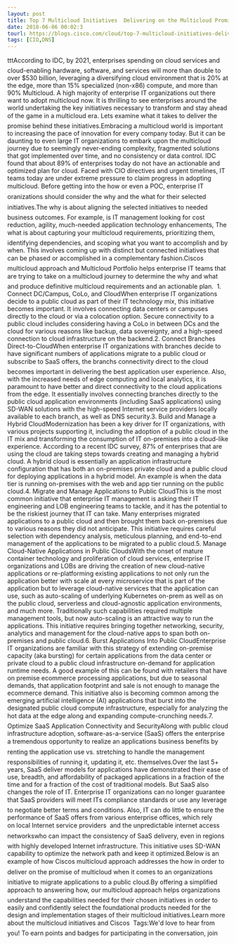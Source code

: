 ```yaml
---
layout: post
title: Top 7 Multicloud Initiatives  Delivering on the Multicloud Promise
date: 2018-06-06 00:02:3
tourl: https://blogs.cisco.com/cloud/top-7-multicloud-initiatives-delivering-on-the-multicloud-promise
tags: [CIO,DNS]
---
```

tttAccording to IDC, by 2021, enterprises spending on cloud services and cloud-enabling hardware, software, and services will more than double to over $530 billion, leveraging a diversifying cloud environment that is 20% at the edge, more than 15% specialized (non-x86) compute, and more than 90% Multicloud. A high majority of enterprise IT organizations out there want to adopt multicloud now. It is thrilling to see enterprises around the world undertaking the key initiatives necessary to transform and stay ahead of the game in a multicloud era. Lets examine what it takes to deliver the promise behind these initiatives.Embracing a multicloud world is important to increasing the pace of innovation for every company today. But it can be daunting to even large IT organizations to embark upon the multicloud journey due to seemingly never-ending complexity, fragmented solutions that got implemented over time, and no consistency or data control. IDC found that about 89% of enterprises today do not have an actionable and optimized plan for cloud. Faced with CIO directives and urgent timelines, IT teams today are under extreme pressure to claim progress in adopting multicloud. Before getting into the how or even a POC, enterprise IT oranizations should consider the why and the what for their selected initiatives.The why is about aligning the selected initiatives to needed business outcomes. For example, is IT management looking for cost reduction, agility, much-needed application technology enhancements, The what is about capturing your multicloud requirements, prioritizing them, identifying dependencies, and scoping what you want to accomplish and by when. This involves coming up with distinct but connected initiatives that can be phased or accomplished in a complementary fashion.Ciscos multicloud approach and Multicloud Portfolio helps enterprise IT teams that are trying to take on a multicloud journey to determine the why and what and produce definitive multicloud requirements and an actionable plan.  1. Connect DC/Campus, CoLo, and CloudWhen enterprise IT organizations decide to a public cloud as part of their IT technology mix, this initiative becomes important. It involves connecting data centers or campuses directly to the cloud or via a colocation option. Secure connectivity to a public cloud includes considering having a CoLo in between DCs and the cloud for various reasons like backup, data sovereignty, and a high-speed connection to cloud infrastructure on the backend.2. Connect Branches Direct-to-CloudWhen enterprise IT organizations with branches decide to have significant numbers of applications migrate to a public cloud or subscribe to SaaS offers, the branchs connectivity direct to the cloud becomes important in delivering the best application user experience. Also, with the increased needs of edge computing and local analytics, it is paramount to have better and direct connectivity to the cloud applications from the edge. It essentially involves connecting branches directly to the public cloud application environments (including SaaS applications) using SD-WAN solutions with the high-speed Internet service providers locally available to each branch, as well as DNS security.3. Build and Manage a Hybrid CloudModernization has been a key driver for IT organizations, with various projects supporting it, including the adoption of a public cloud in the IT mix and transforming the consumption of IT on-premises into a cloud-like experience. According to a recent IDC survey, 87% of enterprises that are using the cloud are taking steps towards creating and managing a hybrid cloud. A hybrid cloud is essentially an application infrastructure configuration that has both an on-premises private cloud and a public cloud for deploying applications in a hybrid model. An example is when the data tier is running on-premises with the web and app tier running on the public cloud.4. Migrate and Manage Applications to Public CloudThis is the most common initiative that enterprise IT management is asking their IT engineering and LOB engineering teams to tackle, and it has the potential to be the riskiest journey that IT can take. Many enterprises migrated applications to a public cloud and then brought them back on-premises due to various reasons they did not anticipate. This initiative requires careful selection with dependency analysis, meticulous planning, and end-to-end management of the applications to be migrated to a public cloud.5. Manage Cloud-Native Applications in Public CloudsWith the onset of mature container technology and proliferation of cloud services, enterprise IT organizations and LOBs are driving the creation of new cloud-native applications or re-platforming existing applications to not only run the application better with scale at every microservice that is part of the application but to leverage cloud-native services that the application can use, such as auto-scaling of underlying Kubernetes on-prem as well as on the public cloud, serverless and cloud-agnostic application environments, and much more. Traditionally such capabilities required multiple management tools, but now auto-scaling is an attractive way to run the applications. This initiative requires bringing together networking, security, analytics and management for the cloud-native apps to span both on-premises and public cloud.6. Burst Applications Into Public CloudEnterprise IT organizations are familiar with this strategy of extending on-premise capacity (aka bursting) for certain applications from the data center or private cloud to a public cloud infrastructure on-demand for application runtime needs. A good example of this can be found with retailers that have on premise ecommerce processing applications, but due to seasonal demands, that application footprint and sale is not enough to manage the ecommerce demand. This initiative also is becoming common among the emerging artificial intelligence (AI) applications that burst into the designated public cloud compute infrastructure, especially for analyzing the hot data at the edge along and expanding compute-crunching needs.7. Optimize SaaS Application Connectivity and SecurityAlong with public cloud infrastructure adoption, software-as-a-service (SaaS) offers the enterprise a tremendous opportunity to realize an applications business benefits by renting the application use vs. stretching to handle the management responsibilities of running it, updating it, etc. themselves.Over the last 5+ years, SaaS deliver models for applications have demonstrated their ease of use, breadth, and affordability of packaged applications in a fraction of the time and for a fraction of the cost of traditional models. But SaaS also changes the role of IT. Enterprise IT organizations can no longer guarantee that SaaS providers will meet ITs compliance standards or use any leverage to negotiate better terms and conditions. Also, IT can do little to ensure the performance of SaaS offers from various enterprise offices, which rely on local Internet service providers  and the unpredictable internet access networkswho can impact the consistency of SaaS delivery, even in regions with highly developed Internet infrastructure. This initiative uses SD-WAN capability to optimize the network path and keep it optimized.Below is an example of how Ciscos multicloud approach addresses the how in order to deliver on the promise of multicloud when it comes to an organizations initiative to migrate applications to a public cloud.By offering a simplified approach to answering how, our multicloud approach helps organizations understand the capabilities needed for their chosen initiatives in order to easily and confidently select the foundational products needed for the design and implementation stages of their multicloud initiatives.Learn more about the multicloud initiatives and Ciscos  Tags:We'd love to hear from you! To earn points and badges for participating in the conversation, join 